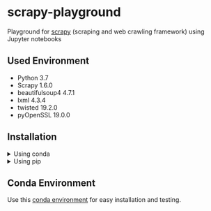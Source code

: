 # scrapy-playground
Playground for [scrapy](https://github.com/scrapy/scrapy) (scraping and web crawling framework) using Jupyter notebooks

## Used Environment
* Python 3.7
* Scrapy 1.6.0
* beautifulsoup4 4.7.1
* lxml 4.3.4
* twisted 19.2.0
* pyOpenSSL 19.0.0

## Installation
<details>
<summary>Using conda</summary>
<p>All packages can be installed via conda/ANACONDA NAVIGATOR through conda-forge.</p>
You can also use conda with the provided [environment](conda-environment/conda-env.yml "conda environment for scrapy-playground") which is the preferred way.
</details>

<details>
<summary>Using pip</summary>
<p>You can also use pip to install scrapy, twisted, lxml and pyOpenSSL 
</p>

pip3 install Twisted==14.0 lxml pyOpenSSL Scrapy

</details>

## Conda Environment
Use this [conda environment](conda-environment/conda-env.yml "conda environment for scrapy-playground") for easy installation and testing.

